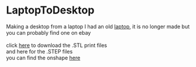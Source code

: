 # LaptopToDesktop
Making a desktop from a laptop
I had an old <a href="https://www.hp.com/us-en/shop/pdp/hp-laptop-17z-ca200-8yk85av-1">laptop</a>, it is no longer made but you can probably find one on ebay
<br>
<br>
click <a href="https://github.com/KtArcher11235/LaptopToDesktop/raw/refs/heads/main/STL_CAD.zip">here</a> to download the .STL print files
<br>
and <a download herf="https://raw.githubusercontent.com/KtArcher11235/LaptopToDesktop/refs/heads/main/STEP_CAD.step" >here </a> for the .STEP files
<br>
you can find the onshape <a href="https://cad.onshape.com/documents/119253da891d8e3245ef7dcf/w/4ce91ff017f0e0c2d6eeb039/e/43b8a0fbfd1931149223f89a?renderMode=0&uiState=690522346415adc3b92b0360">here</a> 


